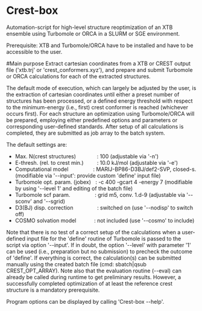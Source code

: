 # Crest-box
Automation-script for high-level structure reoptimization of an XTB ensemble using Turbomole or ORCA in a SLURM or SGE environment.

Prerequisite: XTB and Turbomole/ORCA have to be installed and have to be accessible to the user.

#Main purpose
Extract cartesian coordinates from a XTB or CREST output file ('xtb.trj' or 'crest_conformers.xyz'), and prepare and submit Turbomole or ORCA calculations for each of the extracted structures.

The default mode of execution, which can largely be adjusted by the user, is the extraction of cartesian coordinates until either a preset number of structures has been processed, or a defined energy threshold with respect to the minimum-energy (i.e., first) crest conformer is reached (whichever occurs first). For each structure an optimization using Turbomole/ORCA will be prepared, employing either predefined options and parameters or corresponding user-defined standards. After setup of all calculations is completed, they are submitted as job array to the batch system.  

The default settings are:  
   * Max. N(crest structures)&emsp;&emsp;&nbsp;&nbsp;&nbsp;&nbsp;&nbsp;&nbsp;        :  100                                  (adjustable via '-n')  
   * E-thresh. (rel. to crest min.)&nbsp;&nbsp;&nbsp;&nbsp;&nbsp;&nbsp;&nbsp;&nbsp;  :  10.0 kJ/mol                          (adjustable via '-e')  
   * Computational model&nbsp;&emsp;&emsp;&emsp;&nbsp;&nbsp;&nbsp;&nbsp;             :  MARIJ-BP86-D3BJ/def2-SVP, closed-s.  (modifiable via '--input': provide custom 'define' input file)  
   * Turbomole opt. param. (jobex)&nbsp;&nbsp;   :  -c 400 -gcart 4 -energy 7            (modifiable by using '--level 1' and editing of the batch file)    
   * Turbomole scf param.&emsp;&emsp;&emsp;&nbsp;&nbsp;&nbsp;&nbsp;&nbsp;            :  grid m5, conv. 1.d-9                 (adjustable via '--sconv' and '--sgrid)  
   * D3(BJ) disp. correction&emsp;&emsp;&nbsp;&nbsp;&nbsp;&nbsp;&nbsp;&nbsp;&nbsp;&nbsp;         :  switched on                          (use '--nodisp' to switch off)  
   * COSMO solvation model&emsp;&emsp;&nbsp;&nbsp;&nbsp;&nbsp;           :  not included                         (use '--cosmo' to include)  

Note that there is no test of a correct setup of the calculations when a user-defined input file for the 'define' routine of Turbomole is passed to the script via option '--input'. If in doubt, the option '--level' with parameter '1' can be used (i.e., preparation but no submission) to precheck the outcome of 'define'. If everything is correct, the calculation(s) can be submitted manually using the created batch file (cmd: sbatch|qsub CREST_OPT_ARRAY). Note also that the evaluation routine (--eval) can already be called during runtime to get preliminary results. However, a successfully completed optimization of at least the reference crest structure is a mandatory prerequisite.  

Program options can be displayed by calling 'Crest-box --help'. 
